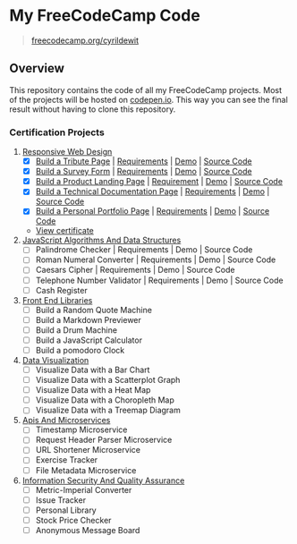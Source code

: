# My FreeCodeCamp Code

> [freecodecamp.org/cyrildewit](https://www.freecodecamp.org/cyrildewit)

## Overview

This repository contains the code of all my FreeCodeCamp projects. Most of the projects will be hosted on [codepen.io](https://codepen.io/collection/DkBKVL/). This way you can see the final result without having to clone this repository.

### Certification Projects

1. [Responsive Web Design](responsive-web-design)
    * [x] [Build a Tribute Page](responsive-web-design/tribute-page) | [Requirements](https://learn.freecodecamp.org/responsive-web-design/responsive-web-design-projects/build-a-tribute-page) | [Demo](https://codepen.io/cyrildewit/full/MXaYva/) | [Source Code](responsive-web-design/tribute-page)
    * [x] [Build a Survey Form](responsive-web-design/survey-form) | [Requirements](https://learn.freecodecamp.org/responsive-web-design/responsive-web-design-projects/build-a-survey-form) | [Demo](https://codepen.io/cyrildewit/full/yqJMRO/) | [Source Code](responsive-web-design/survey-form)
    * [x] [Build a Product Landing Page](responsive-web-design/product-landing-page) | [Requirement](https://learn.freecodecamp.org/responsive-web-design/responsive-web-design-projects/build-a-product-landing-page) | [Demo](https://codepen.io/cyrildewit/full/eYpzXpd) | [Source Code](responsive-web-design/product-landing-page)
    * [x] [Build a Technical Documentation Page](responsive-web-design/technical-documentation-page) | [Requirements](https://learn.freecodecamp.org/responsive-web-design/responsive-web-design-projects/build-a-technical-documentation-page) | [Demo](https://codepen.io/cyrildewit/full/gOapKvb) | [Source Code](responsive-web-design/technical-documentation-page)
    * [x] [Build a Personal Portfolio Page](responsive-web-design/personal-portfolio-page) | [Requirements](https://learn.freecodecamp.org/responsive-web-design/responsive-web-design-projects/build-a-personal-portfolio-webpage) | [Demo](https://codepen.io/cyrildewit/full/rNeOpVq) | [Source Code](responsive-web-design/personal-portfolio-page)
    * [View certificate](https://www.freecodecamp.org/certification/cyrildewit/responsive-web-design)
2. [JavaScript Algorithms And Data Structures](javascript-algorithms-and-data-structures)
    * [ ] Palindrome Checker | Requirements | Demo | Source Code
    * [ ] Roman Numeral Converter | Requirements | Demo | Source Code
    * [ ] Caesars Cipher | Requirements | Demo | Source Code
    * [ ] Telephone Number Validator | Requirements | Demo | Source Code
    * [ ] Cash Register
3. [Front End Libraries](front-end-libraries)
    * [ ] Build a Random Quote Machine
    * [ ] Build a Markdown Previewer
    * [ ] Build a Drum Machine
    * [ ] Build a JavaScript Calculator
    * [ ] Build a pomodoro Clock
4. [Data Visualization](data-visualization)
    * [ ] Visualize Data with a Bar Chart
    * [ ] Visualize Data with a Scatterplot Graph
    * [ ] Visualize Data with a Heat Map
    * [ ] Visualize Data with a Choropleth Map
    * [ ] Visualize Data with a Treemap Diagram
5. [Apis And Microservices](apis-and-microservices)
    * [ ] Timestamp Microservice
    * [ ] Request Header Parser Microservice
    * [ ] URL Shortener Microservice
    * [ ] Exercise Tracker
    * [ ] File Metadata Microservice
6. [Information Security And Quality Assurance](information-security-and-quality-assurance)
    * [ ] Metric-Imperial Converter
    * [ ] Issue Tracker
    * [ ] Personal Library
    * [ ] Stock Price Checker
    * [ ] Anonymous Message Board
